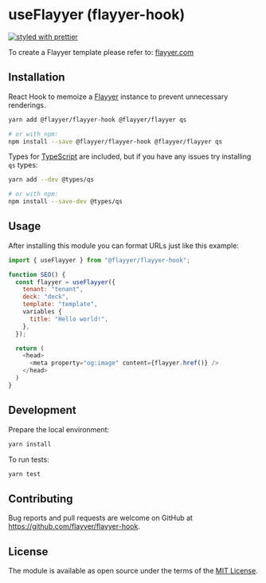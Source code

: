 # useFlayyer (flayyer-hook)

[![styled with prettier](https://img.shields.io/badge/styled_with-prettier-ff69b4.svg)](https://github.com/prettier/prettier)

To create a Flayyer template please refer to: [flayyer.com](https://flayyer.com?ref=flayyer-hook)

## Installation

React Hook to memoize a [Flayyer](https://github.com/flayyer/flayyer-js) instance to prevent unnecessary renderings.

```sh
yarn add @flayyer/flayyer-hook @flayyer/flayyer qs

# or with npm:
npm install --save @flayyer/flayyer-hook @flayyer/flayyer qs
```

Types for [TypeScript](https://www.typescriptlang.org) are included, but if you have any issues try installing `qs` types:

```sh
yarn add --dev @types/qs

# or with npm:
npm install --save-dev @types/qs
```

## Usage

After installing this module you can format URLs just like this example:

```js
import { useFlayyer } from "@flayyer/flayyer-hook";

function SEO() {
  const flayyer = useFlayyer({
    tenant: "tenant",
    deck: "deck",
    template: "template",
    variables {
      title: "Hello world!",
    },
  });

  return (
    <head>
      <meta property="og:image" content={flayyer.href()} />
    </head>
  )
}
```

## Development

Prepare the local environment:

```sh
yarn install
```

To run tests:

```sh
yarn test
```

## Contributing

Bug reports and pull requests are welcome on GitHub at https://github.com/flayyer/flayyer-hook.

## License

The module is available as open source under the terms of the [MIT License](https://opensource.org/licenses/MIT).
